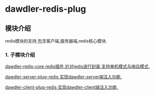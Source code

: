 # dawdler-redis-plug

## 模块介绍

redis模块的支持,包含客户端,服务器端,redis核心模块.

### 1. 子模块介绍

[dawdler-redis-core redis插件,针对jedis进行封装,支持单机模式与哨兵模式.](./dawdler-redis-core/README.md)

[dawdler-server-plug-redis 实现dawdler-server端注入功能.](./dawdler-server-plug-redis/README.md)

[dawdler-client-plug-redis 实现dawdler-client端注入功能.](./dawdler-client-plug-redis/README.md)
